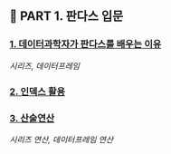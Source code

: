 <h2>📌 PART 1. 판다스 입문</h2>

<h3><a href="https://github.com/tae2On/Technical_Books_Notes/blob/main/%ED%8C%8C%EC%9D%B4%EC%8D%AC%20%EB%A8%B8%EC%8B%A0%EB%9F%AC%EB%8B%9D%20%ED%8C%90%EB%8B%A4%EC%8A%A4%20%EB%8D%B0%EC%9D%B4%ED%84%B0%20%EB%B6%84%EC%84%9D/%5B01%5D%20%ED%8C%90%EB%8B%A4%EC%8A%A4%20%EC%9E%85%EB%AC%B8/1.%20%ED%8C%90%EB%8B%A4%EC%8A%A4%20%EC%9E%90%EB%A3%8C%EA%B5%AC%EC%A1%B0.md">1. 데이터과학자가 판다스를 배우는 이유</a></h3>

<p style="font-style: italic;">시리즈, 데이터프레임</p>

<h3><a href="https://github.com/tae2On/Technical_Books_Notes/blob/main/%ED%8C%8C%EC%9D%B4%EC%8D%AC%20%EB%A8%B8%EC%8B%A0%EB%9F%AC%EB%8B%9D%20%ED%8C%90%EB%8B%A4%EC%8A%A4%20%EB%8D%B0%EC%9D%B4%ED%84%B0%20%EB%B6%84%EC%84%9D/%5B01%5D%20%ED%8C%90%EB%8B%A4%EC%8A%A4%20%EC%9E%85%EB%AC%B8/1.%20%ED%8C%90%EB%8B%A4%EC%8A%A4%20%EC%9E%90%EB%A3%8C%EA%B5%AC%EC%A1%B0.md">2. 인덱스 활용</a></h3>

<h3><a href="https://github.com/tae2On/Technical_Books_Notes/blob/main/%ED%8C%8C%EC%9D%B4%EC%8D%AC%20%EB%A8%B8%EC%8B%A0%EB%9F%AC%EB%8B%9D%20%ED%8C%90%EB%8B%A4%EC%8A%A4%20%EB%8D%B0%EC%9D%B4%ED%84%B0%20%EB%B6%84%EC%84%9D/%5B01%5D%20%ED%8C%90%EB%8B%A4%EC%8A%A4%20%EC%9E%85%EB%AC%B8/1.%20%ED%8C%90%EB%8B%A4%EC%8A%A4%20%EC%9E%90%EB%A3%8C%EA%B5%AC%EC%A1%B0.md">3. 산술연산</a></h3>

<p style="font-style: italic;">시리즈 연산, 데이터프레임 연산</p>

